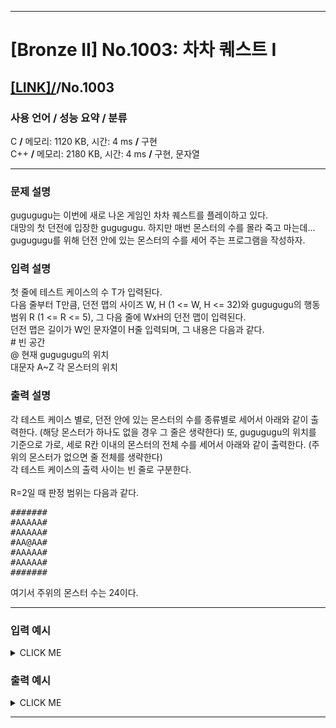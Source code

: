 <hr>

# [Bronze II] No.1003: 차차 퀘스트 I 

## [[LINK]/](http://ascode.org/problem.php?id=1003)/No.1003 

### 사용 언어 / 성능 요약 / 분류 

C **/** 메모리: 1120 KB, 시간: 4 ms **/** 구현 <br>
C++ **/** 메모리: 2180 KB, 시간: 4 ms **/** 구현, 문자열 <br>

<hr>

### 문제 설명 

gugugugu는 이번에 새로 나온 게임인 차차 퀘스트를 플레이하고 있다. <br>
대망의 첫 던전에 입장한 gugugugu. 하지만 매번 몬스터의 수를 몰라 죽고 마는데... <br>
gugugugu를 위해 던전 안에 있는 몬스터의 수를 세어 주는 프로그램을 작성하자. <br>

### 입력 설명 

첫 줄에 테스트 케이스의 수 T가 입력된다. <br>
다음 줄부터 T만큼, 던전 맵의 사이즈 W, H (1 <= W, H <= 32)와 gugugugu의 행동 범위 R (1 <= R <= 5), 그 다음 줄에 WxH의 던전 맵이 입력된다. <br>
던전 맵은 길이가 W인 문자열이 H줄 입력되며, 그 내용은 다음과 같다. <br>
<a>#</a> 빈 공간 <br>
@ 현재 gugugugu의 위치 <br>
대문자 A~Z 각 몬스터의 위치 <br>

### 출력 설명 

각 테스트 케이스 별로, 던전 안에 있는 몬스터의 수를 종류별로 세어서 아래와 같이 출력한다. (해당 몬스터가 하나도 없을 경우 그 줄은 생략한다) 또, gugugugu의 위치를 기준으로 가로, 세로 R칸 이내의 몬스터의 전체 수를 세어서 아래와 같이 출력한다. (주위의 몬스터가 없으면 줄 전체를 생략한다) <br>
각 테스트 케이스의 출력 사이는 빈 줄로 구분한다. <br>
 <br>
R=2일 때 판정 범위는 다음과 같다. <br>
<pre>
#######
#AAAAA#
#AAAAA#
#AA@AA#
#AAAAA#
#AAAAA#
#######
</pre>
여기서 주위의 몬스터 수는 24이다. <br>

<hr>

### 입력 예시

<details><summary>CLICK ME</summary>
<pre>
<strong>2
5 5 1
##B#A
#####
##@G#
##GZG
###Z#
10 10 2
#####Z####
D####Z#Z##
D####@####
#######G##
######G###
###C######
##########
#G###AAA##
##BB######
##########</strong>
</pre>
</details>

### 출력 예시

<details><summary>CLICK ME</summary>
<pre>
<strong>A 1
B 1
G 3
Z 2
Monsters Nearby 3

A 3
B 2
C 1
D 2
G 3
Z 3
Monsters Nearby 5</strong>
</pre>
</details>

<hr>
